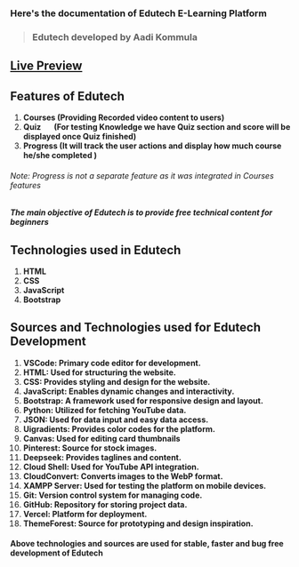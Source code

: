 ### Here's the documentation of Edutech E-Learning Platform 

> ###  Edutech developed by Aadi Kommula 

## [ Live Preview ](https://aadi-edutech.vercel.app/)

**Features of Edutech**
-------------------
1. **Courses (Providing Recorded video  content to users)**
2. **Quiz     &nbsp;  &nbsp; &nbsp;  (For testing Knowledge we have Quiz section and score will be displayed once Quiz finished)**
3. **Progress (It will track the user actions and display how much course he/she completed )**

###### Note: Progress is not a separate feature as it was integrated in Courses features

##### The main objective of Edutech is to provide free technical content for beginners 

**Technologies used in Edutech**
-----------------------------
1. **HTML**
2. **CSS**
3. **JavaScript**
4. **Bootstrap**


**Sources and Technologies used for Edutech Development**
-----------------------------------------------------
1. **VSCode: Primary code editor for development.**
2. **HTML: Used for structuring the website.**
3. **CSS: Provides styling and design for the website.**
4. **JavaScript: Enables dynamic changes and interactivity.**
5. **Bootstrap: A framework used for responsive design and layout.**
6. **Python: Utilized for fetching YouTube data.**
7. **JSON: Used for data input and easy data access.**
8. **Uigradients: Provides color codes for the platform.**
9. **Canvas: Used for editing card thumbnails**
10. **Pinterest: Source for stock images.**
11. **Deepseek: Provides taglines and content.**
12. **Cloud Shell: Used for YouTube API integration.**
13. **CloudConvert: Converts images to the WebP format.**
14. **XAMPP Server: Used for testing the platform on mobile devices.**
15. **Git: Version control system for managing code.**
16. **GitHub: Repository for storing project data.**
17. **Vercel: Platform for deployment.**
18. **ThemeForest: Source for prototyping and design inspiration.**

#### Above technologies and sources are used for stable, faster and bug free development of Edutech  




















